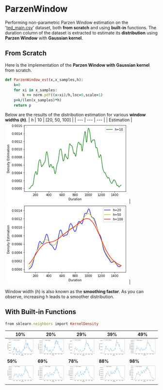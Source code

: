 # ParzenWindow
Performing non-parametric Parzen Window estimation on the '[ted_main.csv](https://github.com/fardinabbasi/ParzenWindow/blob/main/ted_main.csv)' dataset, both **from scratch** and using **built-in** functions.
The duration column of the dataset is extracted to estimate its **distribution** using **Parzen Window** with **Gaussian kernel**.
## From Scratch
Here is the implementation of the **Parzen Window with Gaussian kernel** from scratch.
```ruby
def ParzenWindow_est(x,x_samples,h):
	k=0
	for xi in x_samples:
		k += norm.pdf((x-xi)/h,loc=0,scale=1)
	p=k/(len(x_samples)*h)
	return p
```
Below are the results of the distribution estimation for various **window widths (*h*)**.
| *h* | 10 | [20, 50, 100] |
| --- | --- | --- |
| Estimation | <img src="/readme_images/h10.png"> | <img src="/readme_images/h.png"> |

Window width (*h*) is also known as the **smoothing factor**. As you can observe, increasing h leads to a smoother distribution.

## With Built-in Functions
```ruby
from sklearn.neighbors import KernelDensity
```
| 10% | 20% | 29% | 39% | 49% | 
| --- | --- | --- | --- | --- |
| <img src="/readme_images/n10.png"> | <img src="/readme_images/n20.png"> | <img src="/readme_images/n29.png"> | <img src="/readme_images/n39.png"> | <img src="/readme_images/n49.png"> |
| **59%** | **69%** | **78%** | **88%** | **98%** |
| <img src="/readme_images/n59.png"> | <img src="/readme_images/n69.png"> | <img src="/readme_images/n78.png"> | <img src="/readme_images/n88.png"> | <img src="/readme_images/n98.png"> |
